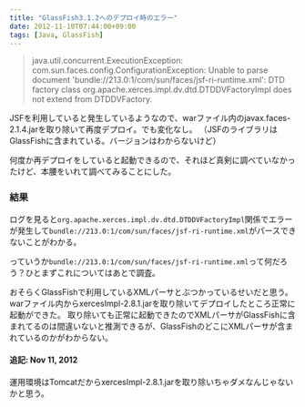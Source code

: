 ```yaml
---
title: "GlassFish3.1.2へのデプロイ時のエラー"
date: 2012-11-10T07:44:00+09:00
tags: [Java, GlassFish]
---
```


> java.util.concurrent.ExecutionException: com.sun.faces.config.ConfigurationException: Unable to parse document 'bundle://213.0:1/com/sun/faces/jsf-ri-runtime.xml': DTD factory class org.apache.xerces.impl.dv.dtd.DTDDVFactoryImpl does not extend from DTDDVFactory.

JSFを利用していると発生しているようなので、warファイル内のjavax.faces-2.1.4.jarを取り除いて再度デプロイ。でも変化なし。
（JSFのライブラリはGlassFishに含まれている。バージョンはわからないけど）

何度か再デプロイをしていると起動できるので、それほど真剣に調べていなかったけど、本腰をいれて調べてみることにした。

### 結果
ログを見ると`org.apache.xerces.impl.dv.dtd.DTDDVFactoryImpl`関係でエラーが発生して`bundle://213.0:1/com/sun/faces/jsf-ri-runtime.xml`がパースできないことがわかる。

っていうか`bundle://213.0:1/com/sun/faces/jsf-ri-runtime.xml`って何だろう？ひとまずこれについてはあとで調査。

おそらくGlassFishで利用しているXMLパーサとぶつかっているせいだと思う。warファイル内からxercesImpl-2.8.1.jarを取り除いてデプロイしたところ正常に起動ができた。
取り除いても正常に起動できたのでXMLパーサがGlassFishに含まれてるのは間違いないと推測できるが、GlassFishのどこにXMLパーサが含まれているのかがわからない。

#### 追記: Nov 11, 2012
運用環境はTomcatだからxercesImpl-2.8.1.jarを取り除いちゃダメなんじゃないかと思う。
